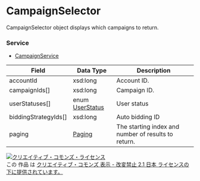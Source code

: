 # CampaignSelector
CampaignSelector object displays which campaigns to return.
### Service
+ [CampaignService](../services/CampaignService.md)

| Field | Data Type | Description | 
|---|---|---|
| accountId| xsd:long| Account ID. |
| campaignIds[]| xsd:long| Campaign ID. |
| userStatuses[]| enum <a href="../data/UserStatus.md">UserStatus</a>| User status |
| biddingStrategyIds[]| xsd:long| Auto bidding ID |
| paging| <a href="../data/Paging.md">Paging</a>| The starting index and number of results to return. |
<a rel="license" href="http://creativecommons.org/licenses/by-nd/2.1/jp/"><img alt="クリエイティブ・コモンズ・ライセンス" style="border-width:0" src="https://i.creativecommons.org/l/by-nd/2.1/jp/88x31.png" /></a><br />この 作品 は <a rel="license" href="http://creativecommons.org/licenses/by-nd/2.1/jp/">クリエイティブ・コモンズ 表示 - 改変禁止 2.1 日本 ライセンスの下に提供されています。</a>
